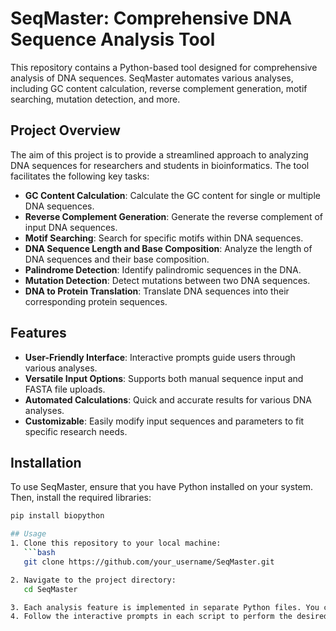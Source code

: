 # SeqMaster: Comprehensive DNA Sequence Analysis Tool

This repository contains a Python-based tool designed for comprehensive analysis of DNA sequences. SeqMaster automates various analyses, including GC content calculation, reverse complement generation, motif searching, mutation detection, and more.

## Project Overview
The aim of this project is to provide a streamlined approach to analyzing DNA sequences for researchers and students in bioinformatics. The tool facilitates the following key tasks:

- **GC Content Calculation**: Calculate the GC content for single or multiple DNA sequences.
- **Reverse Complement Generation**: Generate the reverse complement of input DNA sequences.
- **Motif Searching**: Search for specific motifs within DNA sequences.
- **DNA Sequence Length and Base Composition**: Analyze the length of DNA sequences and their base composition.
- **Palindrome Detection**: Identify palindromic sequences in the DNA.
- **Mutation Detection**: Detect mutations between two DNA sequences.
- **DNA to Protein Translation**: Translate DNA sequences into their corresponding protein sequences.

## Features
- **User-Friendly Interface**: Interactive prompts guide users through various analyses.
- **Versatile Input Options**: Supports both manual sequence input and FASTA file uploads.
- **Automated Calculations**: Quick and accurate results for various DNA analyses.
- **Customizable**: Easily modify input sequences and parameters to fit specific research needs.

## Installation
To use SeqMaster, ensure that you have Python installed on your system. Then, install the required libraries:

```bash
pip install biopython

## Usage
1. Clone this repository to your local machine:
   ```bash
   git clone https://github.com/your_username/SeqMaster.git

2. Navigate to the project directory:
   cd SeqMaster

3. Each analysis feature is implemented in separate Python files. You can run each feature by executing the corresponding Python script.
4. Follow the interactive prompts in each script to perform the desired analysis.
   



